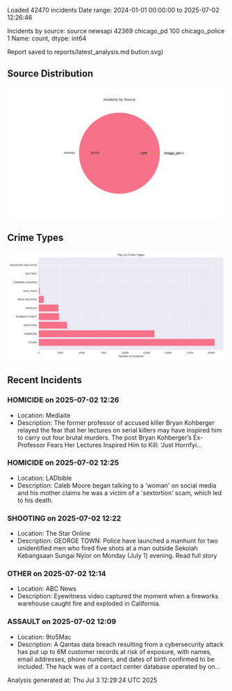 
Loaded 42470 incidents
Date range: 2024-01-01 00:00:00 to 2025-07-02 12:26:46

Incidents by source:
source
newsapi           42369
chicago_pd          100
chicago_police        1
Name: count, dtype: int64

Report saved to reports/latest_analysis.md
bution.svg)

## Source Distribution
![Source Distribution](images/source_distribution.svg)

## Crime Types
![Crime Types](images/crime_types.svg)

## Recent Incidents

### HOMICIDE on 2025-07-02 12:26
- Location: Mediaite
- Description: The former professor of accused killer Bryan Kohberger relayed the fear that her lectures on serial killers may have inspired him to carry out four brutal murders.
The post Bryan Kohberger’s Ex-Professor Fears Her Lectures Inspired Him to Kill: ‘Just Horrifyi…


### HOMICIDE on 2025-07-02 12:25
- Location: LADbible
- Description: Caleb Moore began talking to a 'woman' on social media and his mother claims he was a victim of a 'sextortion' scam, which led to his death.


### SHOOTING on 2025-07-02 12:22
- Location: The Star Online
- Description: GEORGE TOWN: Police have launched a manhunt for two unidentified men who fired five shots at a man outside Sekolah Kebangsaan Sungai Nyior on Monday (July 1) evening. Read full story


### OTHER on 2025-07-02 12:14
- Location: ABC News
- Description: Eyewitness video captured the moment when a fireworks warehouse caught fire and exploded in California.


### ASSAULT on 2025-07-02 12:09
- Location: 9to5Mac
- Description: A Qantas data breach resulting from a cybersecurity attack has put up to 6M customer records at risk of exposure, with names, email addresses, phone numbers, and dates of birth confirmed to be included. The hack was of a contact center database operated by on…

Analysis generated at: Thu Jul  3 12:29:24 UTC 2025
